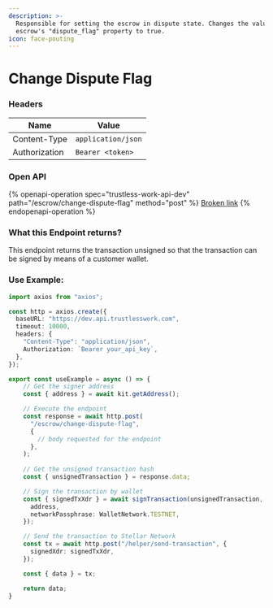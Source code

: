```yaml
---
description: >-
  Responsible for setting the escrow in dispute state. Changes the value of the
  escrow's "dispute_flag" property to true.
icon: face-pouting
---
```


# Change Dispute Flag

### **Headers**

| Name          | Value              |
| ------------- | ------------------ |
| Content-Type  | `application/json` |
| Authorization | `Bearer <token>`   |

### **Open API**

{% openapi-operation spec="trustless-work-api-dev" path="/escrow/change-dispute-flag" method="post" %}
[Broken link](broken-reference)
{% endopenapi-operation %}

### **What this Endpoint returns?**

This endpoint returns the transaction unsigned so that the transaction can be signed by means of a customer wallet.

### Use Example:

```typescript
import axios from "axios";

const http = axios.create({
  baseURL: "https://dev.api.trustlesswork.com",
  timeout: 10000,
  headers: {
    "Content-Type": "application/json",
    Authorization: `Bearer your_api_key`,
  },
});

export const useExample = async () => {
    // Get the signer address
    const { address } = await kit.getAddress();

    // Execute the endpoint
    const response = await http.post(
      "/escrow/change-dispute-flag",
      {
        // body requested for the endpoint
      },
    ); 
    
    // Get the unsigned transaction hash
    const { unsignedTransaction } = response.data;

    // Sign the transaction by wallet
    const { signedTxXdr } = await signTransaction(unsignedTransaction, {
      address,
      networkPassphrase: WalletNetwork.TESTNET,
    });

    // Send the transaction to Stellar Network
    const tx = await http.post("/helper/send-transaction", {
      signedXdr: signedTxXdr,
    });

    const { data } = tx;

    return data;
}
```
